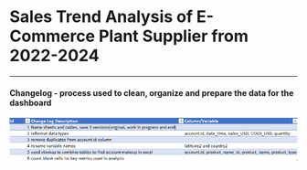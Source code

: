 # Sales Trend Analysis of E-Commerce Plant Supplier from 2022-2024 

---

#### Changelog - process used to clean, organize and prepare the data for the dashboard 
    
<img src="images/Plant_Changelog.png">

